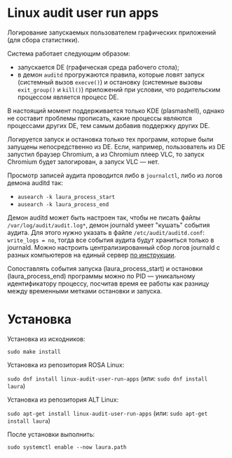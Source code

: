 # Linux audit user run apps

Логирование запускаемых пользователем графических приложений (для сбора статистики).

Система работает следующим образом:

* запускается DE (графическая среда рабочего стола);
* в демон `auditd` прогружаются правила, которые ловят запуск (системный вызов `execve()`) и остановку (системные вызовы `exit_group()` и `kill()`) приложений при условии, что родительским процессом является процесс DE.

В настоящий момент поддерживается только KDE (plasmashell), однако не составит проблемы прописать, какие процессы являются процессами других DE, тем самым добавив поддержку других DE.

Логируется запуск и остановка только тех программ, которые были запущены непосредственно из DE. Если, например, пользователь из DE запустил браузер Chromium, а из Chromium плеер VLC, то запуск Chromium будет залогирован, а запуск VLC — нет.

Просмотр записей аудита проводится либо в `journalctl`, либо из логов демона auditd так:

* `ausearch -k laura_process_start`
* `ausearch -k laura_process_end`

Демон auditd может быть настроен так, чтобы не писать файлы `/var/log/audit/audit.log*`, демон journald умеет "кушать" события аудита. Для этого нужно указать в файле `/etc/audit/auditd.conf`: `write_logs = no`, тогда все события аудита будут храниться только в journald. Можно настроить централизированный сбор логов journald с разных компьютеров на единый сервер [по инструкции](http://wiki.rosalab.ru/ru/index.php/Сервер_логирования_Journald).

Сопоставлять события запуска (laura_process_start) и остановки (laura_process_end) программы можно по PID — уникальному идентификатору процессу, посчитав время ее работы как разницу между временными метками остановки и запуска.

# Установка

Установка из исходников:

`sudo make install`

Установка из репозитория ROSA Linux:

`sudo dnf install linux-audit-user-run-apps` (или: `sudo dnf install laura`)

Установка из репозитория ALT Linux:

`sudo apt-get install linux-audit-user-run-apps` (или: `sudo apt-get install laura`)

После установки выполнить:

`sudo systemctl enable --now laura.path`
